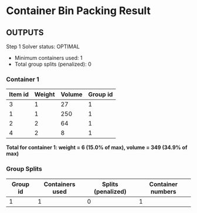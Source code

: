 # Container Bin Packing Result

## OUTPUTS
Step 1 Solver status: OPTIMAL
- Minimum containers used: 1
- Total group splits (penalized): 0

### Container 1
| Item id | Weight | Volume | Group id |
|---------|--------|--------|----------|
| 3 | 1 | 27 | 1 |
| 1 | 1 | 250 | 1 |
| 2 | 2 | 64 | 1 |
| 4 | 2 | 8 | 1 |
**Total for container 1: weight = 6 (15.0% of max), volume = 349 (34.9% of max)**

### Group Splits
| Group id | Containers used | Splits (penalized) | Container numbers |
|----------|----------------|--------------------|-------------------|
| 1 | 1 | 0 | 1 |
